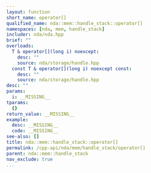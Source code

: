 ```yaml
---
layout: function
short_name: operator[]
qualified_name: nda::mem::handle_stack::operator[]
namespaces: [nda, mem, handle_stack]
includer: nda/nda.hpp
brief: ""
overloads:
  T & operator[](long i) noexcept:
    desc: ""
    source: nda/storage/handle.hpp
  const T & operator[](long i) noexcept const:
    desc: ""
    source: nda/storage/handle.hpp
desc: ""
params:
  i: __MISSING__
tparams:
  {}
return_value: __MISSING__
example:
  desc: __MISSING__
  code: __MISSING__
see-also: []
title: nda::mem::handle_stack::operator[]
permalink: /cpp-api/nda/mem/handle_stack/operator[]
parent: nda::mem::handle_stack
nav_exclude: true
...
```



